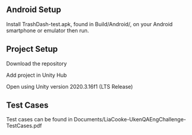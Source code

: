 ## Android Setup

Install TrashDash-test.apk, found in Build/Android/, on your Android smartphone or emulator then run.

## Project Setup

Download the repository

Add project in Unity Hub

Open using Unity version 2020.3.16f1 (LTS Release)

## Test Cases

Test cases can be found in Documents/LiaCooke-UkenQAEngChallenge-TestCases.pdf

